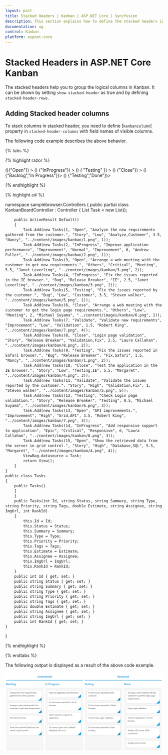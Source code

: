 ```yaml
---
layout: post
title: Stacked Headers | Kanban | ASP.NET Core | Syncfusion
description: This section explains how to define the stacked headers in the Syncfusion ASP.NET Core Kanban component.
documentation: ug
control: Kanban
platform: aspnet-core
---
```


# Stacked Headers in ASP.NET Core Kanban

The stacked headers help you to group the logical columns in Kanban. It can be shown by setting `show-stacked-header` as true and by defining `stacked-header-rows`.

## Adding Stacked header columns

To stack columns in stacked header, you need to define [`kanbancolumn`] property in `stacked-header-columns` with field names of visible columns.

The following code example describes the above behavior.

{% tabs %}

{% highlight razor %}

   <ej-kanban id="KanbanBoard" key-field="Status" dataSource="ViewBag.datasource">
     <e-kanbancolumns>
        <e-kanbancolumn header-text="Backlog" key=@(new List<string>(){"Open"})  >
        </e-kanbancolumn>
        <e-kanbancolumn header-text="In Progress" key=@(new List<string>() {"InProgress"}) ></e-kanbancolumn>
        <e-kanbancolumn header-text="Testing" key=@(new List<string>() { "Testing" }) ></e-kanbancolumn>
        <e-kanbancolumn header-text="Done" key=@(new List<string>() {"Close"}) ></e-kanbancolumn>
     </e-kanbancolumns>
     <e-kanbanfield content="Summary" primary-key="Id">
     </e-kanbanfield>
     <e-kanbanstacked-header-rows>
        <e-kanbanstacked-header-row>
            <e-kanbanstacked-header-columns>
                <e-kanbanstacked-header-column header-text="Unresolved" column=@(new List<string>() {"Backlog","In Progress"})></e-kanbanstacked-header-column>
                <e-kanbanstacked-header-column header-text="Resolved" column=@(new List<string>() {"Testing","Done"})></e-kanbanstacked-header-column>
            </e-kanbanstacked-header-columns>
        </e-kanbanstacked-header-row>
     </e-kanbanstacked-header-rows>
</ej-kanban>
  
{% endhighlight  %}

{% highlight c# %}

namespace samplebrowser.Controllers
{
    public partial class KanbanBoardController : Controller
    {
        List<Tasks> Task = new List<Tasks>();

        public ActionResult Default()
        {
            Task.Add(new Tasks(1, "Open", "Analyze the new requirements gathered from the customer.", "Story", "Low", "Analyze,Customer", 3.5, "Nancy", "../content/images/kanban/1.png", 1));
            Task.Add(new Tasks(2, "InProgress", "Improve application performance", "Improvement", "Normal", "Improvement", 6, "Andrew Fuller", "../content/images/kanban/2.png", 1));
            Task.Add(new Tasks(3, "Open", "Arrange a web meeting with the customer to get new requirements.", "Others", "Critical", "Meeting", 5.5, "Janet Leverling", "../content/images/kanban/3.png", 2));
            Task.Add(new Tasks(4, "InProgress", "Fix the issues reported in the IE browser.", "Bug", "Release Breaker", "IE", 2.5, "Janet Leverling", "../content/images/kanban/3.png", 2));
            Task.Add(new Tasks(5, "Testing", "Fix the issues reported by the customer.", "Bug", "Low", "Customer", 3.5, "Steven walker", "../content/images/kanban/5.png", 1));
            Task.Add(new Tasks(6, "Close", "Arrange a web meeting with the customer to get the login page requirements.", "Others", "Low", "Meeting", 2, "Michael Suyama", "../content/images/kanban/6.png", 1));
            Task.Add(new Tasks(7, "Validate", "Validate new requirements", "Improvement", "Low", "Validation", 1.5, "Robert King", "../content/images/kanban/7.png", 4));
            Task.Add(new Tasks(8, "Close", "Login page validation", "Story", "Release Breaker", "Validation,Fix", 2.5, "Laura Callahan", "../content/images/kanban/8.png", 2));
            Task.Add(new Tasks(9, "Testing", "Fix the issues reported in Safari browser.", "Bug", "Release Breaker", "Fix,Safari", 1.5, "Nancy", "../content/images/kanban/1.png", 2));
            Task.Add(new Tasks(10, "Close", "Test the application in the IE browser.", "Story", "Low", "Testing,IE", 5.5, "Margaret", "../content/images/kanban/4.png", 3));
            Task.Add(new Tasks(11, "Validate", "Validate the issues reported by the customer.", "Story", "High", "Validation,Fix", 1, "Steven walker", "../content/images/kanban/5.png", 5));
            Task.Add(new Tasks(12, "Testing", "Check Login page validation.", "Story", "Release Breaker", "Testing", 0.5, "Michael Suyama", "../content/images/kanban/6.png", 3));
            Task.Add(new Tasks(13, "Open", "API improvements.", "Improvement", "High", "Grid,API", 3.5, "Robert King", "../content/images/kanban/7.png", 3));
            Task.Add(new Tasks(14, "InProgress", "Add responsive support to application", "Epic", "Critical", "Responsive", 6, "Laura Callahan", "../content/images/kanban/8.png", 3));
            Task.Add(new Tasks(15, "Open", "Show the retrieved data from the server in grid control.", "Story", "High", "Database,SQL", 5.5, "Margaret", "../content/images/kanban/4.png", 4));
            ViewBag.datasource = Task;
            return View();
        }
    }
    public class Tasks
    {
        public Tasks()
        {
        }
        public Tasks(int Id, string Status, string Summary, string Type, string Priority, string Tags, double Estimate, string Assignee, string ImgUrl, int RankId)
        {
            this.Id = Id;
            this.Status = Status;
            this.Summary = Summary;
            this.Type = Type;
            this.Priority = Priority;
            this.Tags = Tags;
            this.Estimate = Estimate;
            this.Assignee = Assignee;
            this.ImgUrl = ImgUrl;
            this.RankId = RankId;
        }
        public int Id { get; set; }
        public string Status { get; set; }
        public string Summary { get; set; }
        public string Type { get; set; }
        public string Priority { get; set; }
        public string Tags { get; set; }
        public double Estimate { get; set; }
        public string Assignee { get; set; }
        public string ImgUrl { get; set; }
        public int RankId { get; set; }
    }
}


{% endhighlight  %}

{% endtabs %}  

The following output is displayed as a result of the above code example.

![Adding Stacked header columns](Stacked_Headers_images/stacked_header_img1.png)